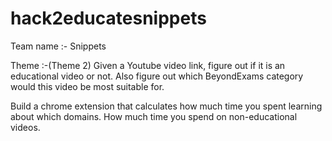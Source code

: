 # hack2educatesnippets

Team name :- Snippets


Theme :-(Theme 2) Given a Youtube video link, figure out if it is an educational video or not.
Also figure out which BeyondExams category would this video be most suitable for.

Build a chrome extension that calculates how much time you spent learning about which domains. How much time you spend on non-educational videos.



